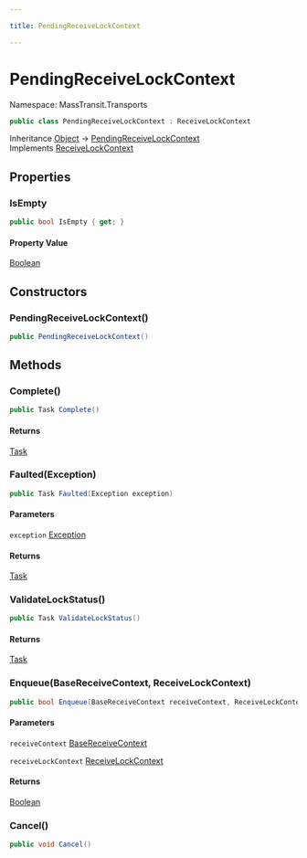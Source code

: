 ```yaml
---

title: PendingReceiveLockContext

---
```


# PendingReceiveLockContext

Namespace: MassTransit.Transports

```csharp
public class PendingReceiveLockContext : ReceiveLockContext
```

Inheritance [Object](https://learn.microsoft.com/en-us/dotnet/api/system.object) → [PendingReceiveLockContext](../masstransit-transports/pendingreceivelockcontext)<br/>
Implements [ReceiveLockContext](../masstransit-transports/receivelockcontext)

## Properties

### **IsEmpty**

```csharp
public bool IsEmpty { get; }
```

#### Property Value

[Boolean](https://learn.microsoft.com/en-us/dotnet/api/system.boolean)<br/>

## Constructors

### **PendingReceiveLockContext()**

```csharp
public PendingReceiveLockContext()
```

## Methods

### **Complete()**

```csharp
public Task Complete()
```

#### Returns

[Task](https://learn.microsoft.com/en-us/dotnet/api/system.threading.tasks.task)<br/>

### **Faulted(Exception)**

```csharp
public Task Faulted(Exception exception)
```

#### Parameters

`exception` [Exception](https://learn.microsoft.com/en-us/dotnet/api/system.exception)<br/>

#### Returns

[Task](https://learn.microsoft.com/en-us/dotnet/api/system.threading.tasks.task)<br/>

### **ValidateLockStatus()**

```csharp
public Task ValidateLockStatus()
```

#### Returns

[Task](https://learn.microsoft.com/en-us/dotnet/api/system.threading.tasks.task)<br/>

### **Enqueue(BaseReceiveContext, ReceiveLockContext)**

```csharp
public bool Enqueue(BaseReceiveContext receiveContext, ReceiveLockContext receiveLockContext)
```

#### Parameters

`receiveContext` [BaseReceiveContext](../masstransit-transports/basereceivecontext)<br/>

`receiveLockContext` [ReceiveLockContext](../masstransit-transports/receivelockcontext)<br/>

#### Returns

[Boolean](https://learn.microsoft.com/en-us/dotnet/api/system.boolean)<br/>

### **Cancel()**

```csharp
public void Cancel()
```
